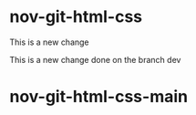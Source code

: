# nov-git-html-css
This is a new change

This is a new change done on the branch dev
# nov-git-html-css-main
